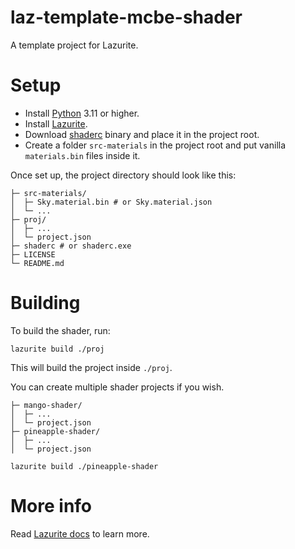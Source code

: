 # laz-template-mcbe-shader

A template project for Lazurite. 

# Setup

- Install [Python](https://www.python.org/) 3.11 or higher.
- Install [Lazurite](https://veka0.github.io/lazurite/#installation).
- Download [shaderc](https://github.com/veka0/bgfx-mcbe/releases/tag/binaries) binary and place it in the project root.
- Create a folder `src-materials` in the project root and put vanilla `materials.bin` files inside it.

Once set up, the project directory should look like this:
```
├─ src-materials/
│  ├─ Sky.material.bin # or Sky.material.json
│  └─ ...
├─ proj/
│  ├─ ...
│  └─ project.json
├─ shaderc # or shaderc.exe
├─ LICENSE
└─ README.md
```

# Building 

To build the shader, run:
```
lazurite build ./proj
```
This will build the project inside `./proj`.

You can create multiple shader projects if you wish.
```
├─ mango-shader/
│  ├─ ...
│  └─ project.json
├─ pineapple-shader/
│  ├─ ...
│  └─ project.json
```

```
lazurite build ./pineapple-shader
```

# More info

Read [Lazurite docs](https://veka0.github.io/lazurite/) to learn more. 


